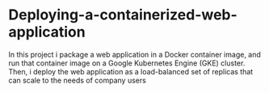 # Deploying-a-containerized-web-application
In this project i package a web application in a Docker container image, and run that container image on a Google Kubernetes Engine (GKE) cluster. Then, i deploy the web application as a load-balanced set of replicas that can scale to the needs of company users
